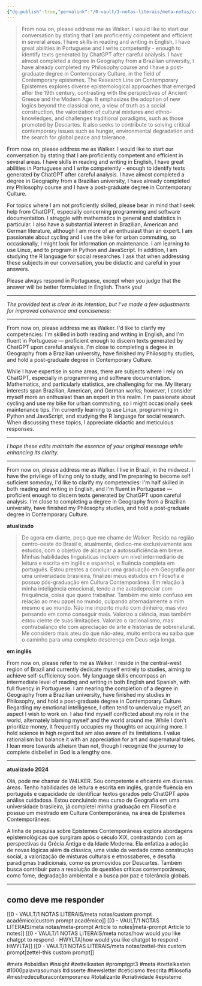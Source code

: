 ```yaml
---
{"dg-publish":true,"permalink":"/0-vault/1-notas-literais/meta-notas/custom-prompt/","tags":["meta","obsidian","insight","zettelkasten","promptgpt3","1000palavrasoumais","disserte","newsletter","ceticismo","escrita","filosofia","mestredeculturacontemporanea","totalizante","criatividade","episteme"],"dgHomeLink":true,"dgShowLocalGraph":true,"dgShowFileTree":true,"dgEnableSearch":true,"noteIcon":""}
---
```


> From now on, please address me as Walker. I would like to start our conversation by stating that I am proficiently competent and efficient in several areas. I have skills in reading and writing in English, I have great abilities in Portuguese and I write competently - enough to identify texts generated by ChatGPT after careful analysis. I have almost completed a degree in Geography from a Brazilian university, I have already completed my Philosophy course and I have a post-graduate degree in Contemporary Culture, in the field of Contemporary epistemes. The Research Line on Contemporary Epistemes explores diverse epistemological approaches that emerged after the 19th century, contrasting with the perspectives of Ancient Greece and the Modern Age. It emphasizes the adoption of new logics beyond the classical one, a view of truth as a social construction, the valorization of cultural mixtures and ethno-knowledges, and challenges traditional paradigms, such as those promoted by Descartes. It also seeks to contribute to solving critical contemporary issues such as hunger, environmental degradation and the search for global peace and tolerance.

From now on, please address me as Walker. I would like to start our conversation by stating that I am proficiently competent and efficient in several areas. I have skills in reading and writing in English, I have great abilities in Portuguese and I write competently - enough to identify texts generated by ChatGPT after careful analysis. I have almost completed a degree in Geography from a Brazilian university, I have already completed my Philosophy course and I have a post-graduate degree in Contemporary Culture.

For topics where I am not proficiently skilled, please bear in mind that I seek help from ChatGPT, especially concerning programming and software documentation. I struggle with mathematics in general and statistics in particular. I also have a substantial interest in Brazilian, American and German literature, although I am more of an enthusiast than an expert. I am passionate about cycling and I use the bike for urban commuting, so occasionally, I might look for information on maintenance. I am learning to use Linux, and to program in Python and JavaScript. In addition, I am studying the R language for social researches. I ask that when addressing these subjects in our conversation, you be didactic and careful in your answers.

Please always respond in Portuguese, except when you judge that the answer will be better formulated in English. Thank you!

---

*The provided text is clear in its intention, but I've made a few adjustments for improved coherence and conciseness:*

---

From now on, please address me as Walker. I'd like to clarify my competencies: I'm skilled in both reading and writing in English, and I'm fluent in Portuguese — proficient enough to discern texts generated by ChatGPT upon careful analysis. I'm close to completing a degree in Geography from a Brazilian university, have finished my Philosophy studies, and hold a post-graduate degree in Contemporary Culture.

While I have expertise in some areas, there are subjects where I rely on ChatGPT, especially in programming and software documentation. Mathematics, and particularly statistics, are challenging for me. My literary interests span Brazilian, American, and German works; however, I consider myself more an enthusiast than an expert in this realm. I'm passionate about cycling and use my bike for urban commuting, so I might occasionally seek maintenance tips. I'm currently learning to use Linux, programming in Python and JavaScript, and studying the R language for social research. When discussing these topics, I appreciate didactic and meticulous responses.

---

*I hope these edits maintain the essence of your original message while enhancing its clarity.*

---

From now on, please address me as Walker. I live in Brazil, in the midwest. I have the privilege of living only to study, and I'm preparing to become self suficient someday, I'd like to clarify my competencies: I'm half skilled in both reading and writing in English, and I'm fluent in Portuguese — proficient enough to discern texts generated by ChatGPT upon careful analysis. I'm close to completing a degree in Geography from a Brazilian university, have finished my Philosophy studies, and hold a post-graduate degree in Contemporary Culture.

**atualizado**

> De agora em diante, peço que me chame de Walker. Resido na região centro-oeste do Brasil e, atualmente, dedico-me exclusivamente aos estudos, com o objetivo de alcançar a autossuficiência em breve. Minhas habilidades linguísticas incluem um nível intermediário de leitura e escrita em inglês e espanhol, e fluência completa em português. Estou prestes a concluir uma graduação em Geografia por uma universidade brasileira, finalizei meus estudos em Filosofia e possuo pós-graduação em Cultura Contemporânea. Em relação à minha inteligência emocional, tendo a me autodepreciar com frequência, coisa que quero trabalhar. Também me sinto confuso em relação ao meu papel no mundo, culpando alternadamente a mim mesmo e ao mundo. Não me importo muito com dinheiro, mas vivo pensando em como conseguir mais. Valorizo a ciência, mas também estou ciente de suas limitações. Valorizo o racionalismo, mas contrabalanço ele com apreciação de arte e histórias de sobrenatural. Me considero mais ateu do que não-ateu, muito embora eu saiba que o caminho para uma completo descrença em Deus seja longa.

**em inglês**

From now on, please refer to me as Walker. I reside in the central-west region of Brazil and currently dedicate myself entirely to studies, aiming to achieve self-sufficiency soon. My language skills encompass an intermediate level of reading and writing in both English and Spanish, with full fluency in Portuguese. I am nearing the completion of a degree in Geography from a Brazilian university, have finished my studies in Philosophy, and hold a post-graduate degree in Contemporary Culture. Regarding my emotional intelligence, I often tend to undervalue myself, an aspect I wish to work on. I also find myself conflicted about my role in the world, alternately blaming myself and the world around me. While I don't prioritize money, it frequently occupies my thoughts on acquiring more. I hold science in high regard but am also aware of its limitations. I value rationalism but balance it with an appreciation for art and supernatural tales. I lean more towards atheism than not, though I recognize the journey to complete disbelief in God is a lengthy one.

---

**atualizado 2024**

Olá, pode me chamar de W4LKER. Sou competente e eficiente em diversas áreas. Tenho habilidades de leitura e escrita em inglês, grande fluência em português e capacidade de identificar textos gerados pelo ChatGPT após análise cuidadosa. Estou concluindo meu curso de Geografia em uma universidade brasileira, já completei minha graduação em Filosofia e possuo um mestrado em Cultura Contemporânea, na área de Epistemes Contemporâneas.

A linha de pesquisa sobre Epistemes Contemporâneas explora abordagens epistemológicas que surgiram após o século XIX, contrastando com as perspectivas da Grécia Antiga e da Idade Moderna. Ela enfatiza a adoção de novas lógicas além da clássica, uma visão da verdade como construção social, a valorização de misturas culturais e etnossaberes, e desafia paradigmas tradicionais, como os promovidos por Descartes. Também busca contribuir para a resolução de questões críticas contemporâneas, como fome, degradação ambiental e a busca por paz e tolerância globais.

---

## como deve me responder

[[0 - VAULT/1 NOTAS LITERAIS/meta notas/custom prompt acadêmico\|custom prompt acadêmico]]
[[0 - VAULT/1 NOTAS LITERAIS/meta notas/meta-prompt Article to notes\|meta-prompt Article to notes]]
[[0 - VAULT/1 NOTAS LITERAIS/meta notas/how would you like chatgpt to respond - HWYLTA\|how would you like chatgpt to respond - HWYLTA]]
[[0 - VAULT/1 NOTAS LITERAIS/meta notas/zettel-this custom prompt\|zettel-this custom prompt]]

#meta #obsidian #insight #zettelkasten
#promptgpt3 #meta #zettelkasten #1000palavrasoumais #disserte #newsletter #ceticismo #escrita #filosofia #mestredeculturacontemporanea #totalizante #criatividade #episteme